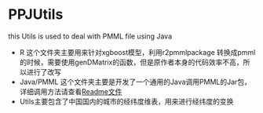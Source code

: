 # PPJUtils

this Utils is used to deal with PMML file using Java

- R 这个文件夹主要用来针对xgboost模型，利用r2pmmlpackage 转换成pmml的时候，需要使用genDMatrix的函数，但是原作者本身的代码效率不高，所以进行了改写
- Java/PMML 这个文件夹主要是开发了一个通用的Java调用PMML的Jar包，详细调用方法请查看[Readme文件](./Java/PMML/README.md)
- Utils主要包含了中国国内的城市的经纬度维表，用来进行经纬度的变换
